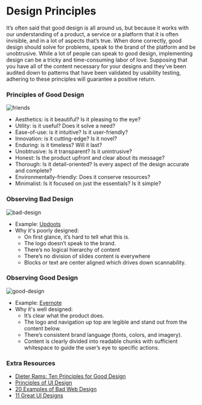 # Design Principles 
It’s often said that good design is all around us, but because it works with our understanding of a product, a service or a platform that it is often invisible, and in a lot of aspects that’s true. When done correctly, good design should solve for problems, speak to the brand of the platform and be unobtrusive. While a lot of people can speak to good design, implementing design can be a tricky and time-consuming labor of love. Supposing that you have all of the content necessary for your designs and they’ve been audited down to patterns that have been validated by usability testing, adhering to these principles will guarantee a positive return. 

### Principles of Good Design
![friends](https://media.giphy.com/media/kvZJMldmwgD3G/giphy.gif)
* Aesthetics: is it beautiful? Is it pleasing to the eye?
* Utility: is it useful? Does it solve a need?
* Ease-of-use: is it intuitive? Is it user-friendly?
* Innovation: is it cutting-edge? Is it novel?
* Enduring: is it timeless? Will it last?
* Unobtrusive: Is it transparent? Is it unintrusive?
* Honest: Is the product upfront and clear about its message?
* Thorough: Is it detail-oriented? Is every aspect of the design accurate and complete?
* Environmentally-friendly: Does it conserve resources?
* Minimalist: Is it focused on just the essentials? Is it simple?

### Observing Bad Design
![bad-design](https://media.giphy.com/media/l2JecaXf42Kp8A9O0/giphy.gif)
* Example: [Updoots](http://updoots.com/)
* Why it's poorly designed: 
    * On first glance, it’s hard to tell what this is.
    * The logo doesn’t speak to the brand.
    * There’s no logical hierarchy of content
    * There’s no division of slides content is everywhere
    * Blocks or text are center aligned which drives down scannability. 


### Observing Good Design
![good-design](https://media.giphy.com/media/xT9IgFXbD1smKi1IHe/giphy.gif)
* Example: [Evernote](https://evernote.com/)
* Why it's well designed: 
    * It’s clear what the product does.
    * The logo and navigation up top are legible and stand out from the content below. 
    * There’s consistent brand language (fonts, colors, and imagery). 
    * Content is clearly divided into readable chunks with sufficient whitespace to guide the user’s eye to specific actions.


### Extra Resources
* [Dieter Rams: Ten Principles for Good Design](https://www.vitsoe.com/us/about/good-design)
* [Principles of UI Design](http://bokardo.com/principles-of-user-interface-design/)
* [20 Examples of Bad Web Design](http://www.topdesignmag.com/20-examples-of-bad-web-design/)
* [11 Great UI Designs](https://www.creativebloq.com/web-design/examples-ui-design-7133429)
